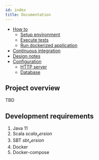 ```yaml
---
id: index
title: Documentation
---
```


- [How to](how-to/index.md)
  - [Setup environment](how-to/environment-setup.md)
  - [Execute tests](how-to/tests-execution.md)
  - [Run dockerized application](how-to/run-dockerized-application.md)  
- [Continuous integration](continuous-integration/index.md)
- [Design notes](design-notes/index.md)
- [Configuration](configuration/index.md)
  - [HTTP server](configuration/http-server.md)
  - [Database](configuration/database.md)

## <a name="project-overview"></a> Project overview

TBD

## <a name="development-requirements"></a> Development requirements
1) Java 11
2) Scala $scala_version$
3) SBT $sbt_version$  
4) Docker
5) Docker-compose  